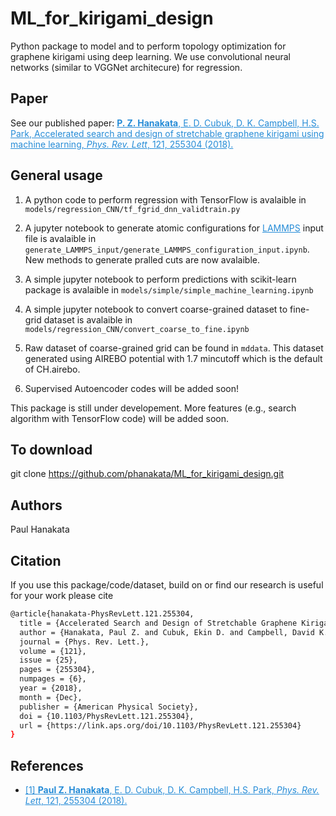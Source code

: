 # ML_for_kirigami_design
Python package to model and to perform topology optimization for graphene kirigami using deep learning. We use convolutional neural networks (similar to VGGNet architecure) for regression. 

## Paper 
See our published paper: <a href="https://journals.aps.org/prl/abstract/10.1103/PhysRevLett.121.255304" style="color:#268cd7
"> **P. Z. Hanakata**, E. D. Cubuk, D. K. Campbell, H.S. Park, Accelerated search and design of stretchable graphene kirigami using machine learning, *Phys. Rev. Lett*, 121, 255304  (2018).</a>


## General usage 
1. A python code to perform regression with TensorFlow is avalaible in `models/regression_CNN/tf_fgrid_dnn_validtrain.py`

2. A jupyter notebook to generate atomic configurations for <a href="https://lammps.sandia.gov/" style="color:#268cd7
">LAMMPS</a> input file is avalaible in `generate_LAMMPS_input/generate_LAMMPS_configuration_input.ipynb`. New methods to generate pralled cuts are now avalaible. 
 
3. A simple jupyter notebook to perform predictions with scikit-learn package is avalaible in `models/simple/simple_machine_learning.ipynb`

4. A simple jupyter notebook to convert coarse-grained dataset to fine-grid dataset is avalaible in `models/regression_CNN/convert_coarse_to_fine.ipynb`

5. Raw dataset of coarse-grained grid can be found in `mddata`. This dataset generated using AIREBO potential with 1.7 mincutoff which is the default of CH.airebo.

6. Supervised Autoencoder codes will be added soon! 


This package is still under developement. More features (e.g., search algorithm with TensorFlow code) will be added soon.

## To download 
git clone https://github.com/phanakata/ML_for_kirigami_design.git

## Authors
Paul Hanakata

## Citation

If you use this package/code/dataset, build on  or find our research is useful for your work please cite 
```bash
@article{hanakata-PhysRevLett.121.255304,
  title = {Accelerated Search and Design of Stretchable Graphene Kirigami Using Machine Learning},
  author = {Hanakata, Paul Z. and Cubuk, Ekin D. and Campbell, David K. and Park, Harold S.},
  journal = {Phys. Rev. Lett.},
  volume = {121},
  issue = {25},
  pages = {255304},
  numpages = {6},
  year = {2018},
  month = {Dec},
  publisher = {American Physical Society},
  doi = {10.1103/PhysRevLett.121.255304},
  url = {https://link.aps.org/doi/10.1103/PhysRevLett.121.255304}
}
```
## References
* <a href="https://journals.aps.org/prl/abstract/10.1103/PhysRevLett.121.255304" style="color:#268cd7">[1] **Paul Z. Hanakata**, E. D. Cubuk, D. K. Campbell, H.S. Park, *Phys. Rev. Lett*, 121, 255304  (2018).</a>

